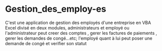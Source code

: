 # Gestion_des_employ-es
C'est une application de gestion des employés d'une entreprise en VBA Excel divisé en deux modules, administrateurs et employé ou l'administrateur peut creer des comptes , gerer les factures de paiements , gerer les demandes de congé...etc; l'employé quant à lui peut poser une demande de congé et verifier son statut
